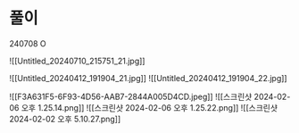 # 풀이

240708 O

![[Untitled_20240710_215751_21.jpg]]

![[Untitled_20240412_191904_21.jpg]]
![[Untitled_20240412_191904_22.jpg]]



![[F3A631F5-6F93-4D56-AAB7-2844A005D4CD.jpeg]]
![[스크린샷 2024-02-06 오후 1.25.14.png]]
![[스크린샷 2024-02-06 오후 1.25.22.png]]
![[스크린샷 2024-02-02 오후 5.10.27.png]]